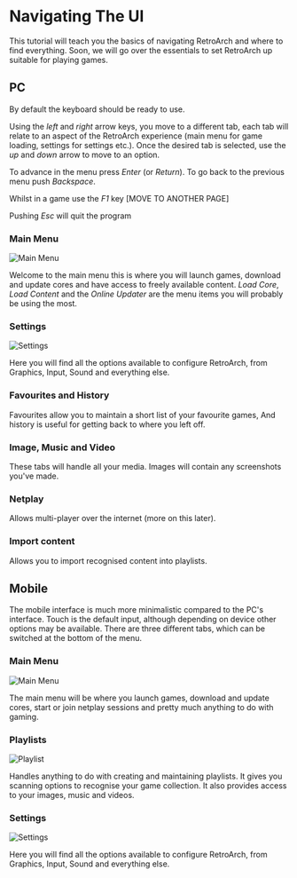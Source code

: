 # Navigating The UI

This tutorial will teach you the basics of navigating RetroArch and where to find everything. Soon, we will go over the essentials to set RetroArch up suitable for playing games.

## PC

By default the keyboard should be ready to use.

Using the *left* and *right* arrow keys, you move to a different tab, each tab will relate to an aspect of the RetroArch experience (main menu for game loading, settings for settings etc.). Once the desired tab is selected, use the *up* and *down* arrow to move to an option.

To advance in the menu press *Enter* (or *Return*). To go back to the previous menu push *Backspace*.

Whilst in a game use the *F1* key [MOVE TO ANOTHER PAGE]

Pushing *Esc* will quit the program

### Main Menu

![Main Menu](/image/retroarch/xmb/main-menu.jpg)

Welcome to the main menu this is where you will launch games, download and update cores and have access to freely available content. *Load Core*, *Load Content* and the *Online Updater* are the menu items you will probably be using the most.

### Settings

![Settings](/image/retroarch/xmb/settings.jpg)

Here you will find all the options available to configure RetroArch, from Graphics, Input, Sound and everything else.

### Favourites and History

Favourites allow you to maintain a short list of your favourite games, And history is useful for getting back to where you left off.

### Image, Music and Video

These tabs will handle all your media. Images will contain any screenshots you've made.

### Netplay

Allows multi-player over the internet (more on this later).

### Import content

Allows you to import recognised content into playlists.

## Mobile

The mobile interface is much more minimalistic compared to the PC's interface. Touch is the default input, although depending on device other options may be available. There are three different tabs, which can be switched at the bottom of the menu.

### Main Menu

![Main Menu](/image/retroarch/materialui/main-menu.jpg)

The main menu will be where you launch games, download and update cores, start or join netplay sessions and pretty much anything to do with gaming.

### Playlists

![Playlist](/image/retroarch/materialuiplaylist.jpg)

Handles anything to do with creating and maintaining playlists. It gives you scanning options to recognise your game collection. It also provides access to your images, music and videos.

### Settings

![Settings](/image/retroarch/materialui/settings.jpg)

Here you will find all the options available to configure RetroArch, from Graphics, Input, Sound and everything else.
